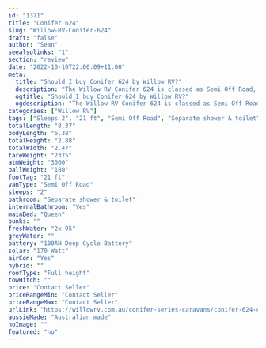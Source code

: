 ```yaml
---
id: "1371"
title: "Conifer 624"
slug: "Willow-RV-Conifer-624"
draft: "false"
author: "Sean"
seealsolinks: "1"
section: "review"
date: "2022-10-10T22:00:09+11:00"
meta:
  title: "Should I buy Conifer 624 by Willow RV?"
  description: "The Willow RV Conifer 624 is classed as Semi Off Road, and sleeps 2 people. It is Australian made and comes in at 21 ft. It generally has Separate shower & toilet."
  ogtitle: "Should I buy Conifer 624 by Willow RV?"
  ogdescription: "The Willow RV Conifer 624 is classed as Semi Off Road, and sleeps 2 people. It is Australian made and comes in at 21 ft. It generally has Separate shower & toilet."
categories: ["Willow RV"]
tags: ["Sleeps 2", "21 ft", "Semi Off Road", "Separate shower & toilet", "Full height", "Price Unknown", "Australian made"]
totalLength: "8.37"
bodyLength: "6.38"
totalHeight: "2.88"
totalWidth: "2.47"
tareWeight: "2375"
atmWeight: "3000"
ballWeight: "180"
footTag: "21 ft"
vanType: "Semi Off Road"
sleeps: "2"
bathroom: "Separate shower & toilet"
internalBathroom: "Yes"
mainBed: "Queen"
bunks: ""
freshWater: "2x 95"
greyWater: ""
battery: "100AH Deep Cycle Battery"
solar: "170 Watt"
airCon: "Yes"
hybrid: ""
roofType: "Full height"
towHitch: ""
price: "Contact Seller"
priceRangeMin: "Contact Seller"
priceRangeMax: "Contact Seller"
urlLink: "https://willowrv.com.au/conifer-series-caravans/conifer-624-caravan/"
aussieMade: "Australian made"
noImage: ""
featured: "no"
---
```

